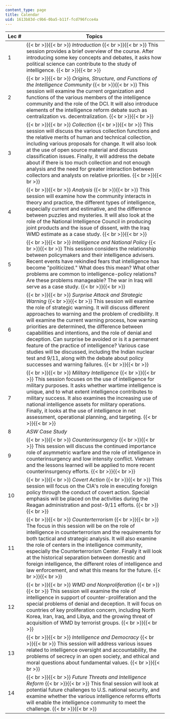 ```yaml
---
content_type: page
title: Calendar
uid: 1613b83d-c9b6-0ba5-b11f-fcd796fcce4a
---
```


| Lec # | Topics |
| --- | --- |
| 1 |  {{< br >}}{{< br >}} _Introduction_ {{< br >}}{{< br >}} This session provides a brief overview of the course. After introducing some key concepts and debates, it asks how political science can contribute to the study of intelligence. {{< br >}}{{< br >}}  |
| 2 |  {{< br >}}{{< br >}} _Origins, Structure, and Functions of the Intelligence Community_ {{< br >}}{{< br >}} This session will examine the current organization and functions of the various members of the intelligence community and the role of the DCI. It will also introduce elements of the intelligence reform debate such as centralization vs. decentralization. {{< br >}}{{< br >}}  |
| 3 |  {{< br >}}{{< br >}} _Collection_ {{< br >}}{{< br >}} This session will discuss the various collection functions and the relative merits of human and technical collection, including various proposals for change. It will also look at the use of open source material and discuss classification issues. Finally, it will address the debate about if there is too much collection and not enough analysis and the need for greater interaction between collectors and analysts on relative priorities. {{< br >}}{{< br >}}  |
| 4 |  {{< br >}}{{< br >}} _Analysis_ {{< br >}}{{< br >}} This session will examine how the community interacts in theory and practice, the different types of intelligence, especially current and estimative, and the difference between puzzles and mysteries. It will also look at the role of the National Intelligence Council in producing joint products and the issue of dissent, with the Iraq WMD estimate as a case study. {{< br >}}{{< br >}}  |
| 5 |  {{< br >}}{{< br >}} _Intelligence and National Policy_ {{< br >}}{{< br >}} This session considers the relationship between policymakers and their intelligence advisers. Recent events have rekindled fears that intelligence has become "politicized." What does this mean? What other problems are common to intelligence-policy relations? Are these problems manageable? The war in Iraq will serve as a case study. {{< br >}}{{< br >}}  |
| 6 |  {{< br >}}{{< br >}} _Surprise Attack and Strategic Warning_ {{< br >}}{{< br >}} This session will examine the role of strategic warning. It will discuss different approaches to warning and the problem of credibility. It will examine the current warning process, how warning priorities are determined, the difference between capabilities and intentions, and the role of denial and deception. Can surprise be avoided or is it a permanent feature of the practice of intelligence? Various case studies will be discussed, including the Indian nuclear test and 9/11, along with the debate about policy successes and warning failures. {{< br >}}{{< br >}}  |
| 7 |  {{< br >}}{{< br >}} _Military Intelligence_ {{< br >}}{{< br >}} This session focuses on the use of intelligence for military purposes. It asks whether wartime intelligence is unique, and to what extent intelligence contributes to military success. It also examines the increasing use of national intelligence assets for military operations. Finally, it looks at the use of intelligence in net assessment, operational planning, and targeting. {{< br >}}{{< br >}}  |
| 8 | _ASW Case Study_ |
| 9 |  {{< br >}}{{< br >}} _Counterinsurgency_ {{< br >}}{{< br >}} This session will discuss the continued importance role of asymmetric warfare and the role of intelligence in counterinsurgency and low intensity conflict. Vietnam and the lessons learned will be applied to more recent counterinsurgency efforts. {{< br >}}{{< br >}}  |
| 10 |  {{< br >}}{{< br >}} _Covert Action_ {{< br >}}{{< br >}} This session will focus on the CIA's role in executing foreign policy through the conduct of covert action. Special emphasis will be placed on the activities during the Reagan administration and post-9/11 efforts. {{< br >}}{{< br >}}  |
| 11 |  {{< br >}}{{< br >}} _Counterterrorism_ {{< br >}}{{< br >}} The focus in this session will be on the role of intelligence in counterterrorism and the requirements for both tactical and strategic analysis. It will also examine the role of centers in the intelligence community, especially the Counterterrorism Center. Finally it will look at the historical separation between domestic and foreign intelligence, the different roles of intelligence and law enforcement, and what this means for the future. {{< br >}}{{< br >}}  |
| 12 |  {{< br >}}{{< br >}} _WMD and Nonproliferation_ {{< br >}}{{< br >}} This session will examine the role of intelligence in support of counter-proliferation and the special problems of denial and deception. It will focus on countries of key proliferation concern, including North Korea, Iran, Iraq, and Libya, and the growing threat of acquisition of WMD by terrorist groups. {{< br >}}{{< br >}}  |
| 13 |  {{< br >}}{{< br >}} _Intelligence and Democracy_ {{< br >}}{{< br >}} This session will address various issues related to intelligence oversight and accountability, the problems of secrecy in an open society, and ethical and moral questions about fundamental values. {{< br >}}{{< br >}}  |
| 14 |  {{< br >}}{{< br >}} _Future Threats and Intelligence Reform_ {{< br >}}{{< br >}} This final session will look at potential future challenges to U.S. national security, and examine whether the various intelligence reforms efforts will enable the intelligence community to meet the challenge. {{< br >}}{{< br >}}